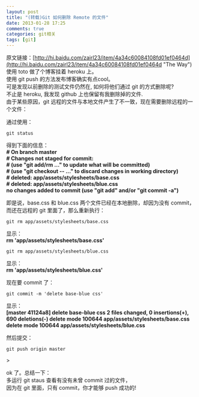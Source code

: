 ```yaml
---
layout: post
title: "(转载)Git 如何删除 Remote 的文件"
date: 2013-01-28 17:25
comments: true
categories: git相关
tags: [git]
---
```

原文链接：[http://hi.baidu.com/zairl23/item/4a34c60084108fd01ef0464d](http://hi.baidu.com/zairl23/item/4a34c60084108fd01ef0464d "The Way")  
使用 toto 做了个博客挂着 heroku 上。  
使用 git push 的方法发布博客确实有点cool。  
可是发现以前删除的测试文件仍然在, 如何将他们通过 git 的方式删除呢?  
不止是 heroku, 我发现 github 上也保留有我删除掉的文件.  
由于某些原因，git 远程的文件与本地文件产生了不一致，现在需要删除远程的一个文件：  
<!-- more -->
通过使用：  
<pre><code>git status</code></pre>  
得到下面的信息：  
**\# On branch master  
\# Changes not staged for commit:  
\#   (use "git add/rm <file>..." to update what will be committed)  
\#   (use "git checkout -- <file>..." to discard changes in working directory)  
\# deleted:    app/assets/stylesheets/base.css  
\# deleted:    app/assets/stylesheets/blue.css  
 no changes added to commit (use "git add" and/or "git commit -a")**  
  
即是说，base.css 和 blue.css 两个文件已经在本地删除，却因为没有 commit，而还在远程的 git 里面了，那么重新执行：  
<pre><code>git rm app/assets/stylesheets/base.css</code></pre>  
显示：  
**rm 'app/assets/stylesheets/base.css'**  
  
<pre><code>git rm app/assets/stylesheets/blue.css</code></pre>  
显示：  
**rm 'app/assets/stylesheets/blue.css'**  
  
现在要 commit 了：  
<pre><code>git commit -m 'delete base-blue css'</code></pre>  
显示：  
**[master 41124a8] delete base-blue css
2 files changed, 0 insertions(+), 690 deletions(-)
delete mode 100644 app/assets/stylesheets/base.css
delete mode 100644 app/assets/stylesheets/blue.css**  
  
然后提交：  
<pre><code>git push origin master</code></pre>>  
  
ok 了。总结一下：  
多运行 git staus 查看有没有未曾 commit 过的文件，  
因为在 git 里面，只有 commit，你才能够 push 成功的!  



